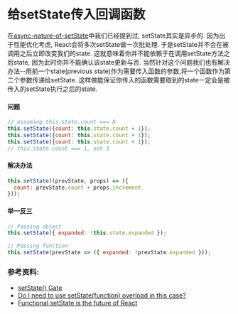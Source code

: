 # 给setState传入回调函数

在[async-nature-of-setState]("./19.async-nature-of-setState.md")中我们已经提到过, setState其实是异步的. 因为出于性能优化考虑, React会将多次setState做一次批处理. 于是setState并不会在被调用之后立即改变我们的state.
这就意味着你并不能依赖于在调用setState方法之后state, 因为此时你并不能确认该state更新与否. 
当然针对这个问题我们也有解决办法--用前一个state(previous state)作为需要传入函数的参数,将一个函数作为第二个参数传递给setState. 这样做能保证你传入的函数需要取到的state一定会是被传入的setState执行之后的state.

#### 问题
```javascript
// assuming this.state.count === 0
this.setState({count: this.state.count + 1});
this.setState({count: this.state.count + 1});
this.setState({count: this.state.count + 1});
// this.state.count === 1, not 3
```
#### 解决办法
```javascript
this.setState((prevState, props) => ({
  count: prevState.count + props.increment
}));
```

#### 举一反三
```javascript
// Passing object
this.setState({ expanded: !this.state.expanded });

// Passing function
this.setState(prevState => ({ expanded: !prevState.expanded }));
```

### 参考资料:
- [setState() Gate](https://medium.com/javascript-scene/setstate-gate-abc10a9b2d82)
- [Do I need to use setState(function) overload in this case?](http://stackoverflow.com/questions/43428456/do-i-need-to-use-setstatefunction-overload-in-this-case/43440790#43440790)
- [Functional setState is the future of React](https://medium.freecodecamp.com/functional-setstate-is-the-future-of-react-374f30401b6b)
